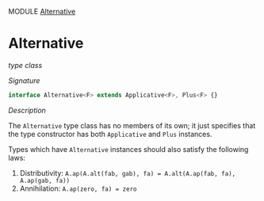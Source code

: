 MODULE [Alternative](https://github.com/gcanti/fp-ts/blob/master/src/Alternative.ts)

# Alternative

_type class_

_Signature_

```ts
interface Alternative<F> extends Applicative<F>, Plus<F> {}
```

_Description_

The `Alternative` type class has no members of its own; it just specifies that the type constructor has both
`Applicative` and `Plus` instances.

Types which have `Alternative` instances should also satisfy the following laws:

1.  Distributivity: `A.ap(A.alt(fab, gab), fa) = A.alt(A.ap(fab, fa), A.ap(gab, fa))`
2.  Annihilation: `A.ap(zero, fa) = zero`
